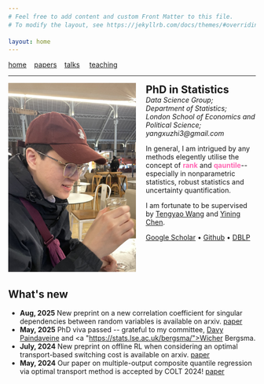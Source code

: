 ```yaml
---
# Feel free to add content and custom Front Matter to this file.
# To modify the layout, see https://jekyllrb.com/docs/themes/#overriding-theme-defaults

layout: home
---
```

[home](/index.markdown/)&nbsp;&nbsp;&nbsp;&nbsp;[papers](/papers/)&nbsp;&nbsp;&nbsp;&nbsp;[talks](/talks/)
&nbsp;&nbsp;&nbsp;&nbsp;[teaching](/teaching/)

<hr />
<div class="intro" style="display: flex; align-items: flex-start; gap: 20px;">
    <div class="image-container" style="flex-shrink: 0;">
        <img src="assets/me.jpg" alt="Portrait of Xuzhi" width="260" height = "385" class="header_img" />
    </div>
    <div class="text-container">
        <strong style="font-size: 16pt;">PhD in Statistics</strong><br />
        <div style="font-style: italic">
        Data Science Group;<br />
        Department of Statistics;<br />
        London School of Economics and Political Science; <br />
        yangxuzhi3@gmail.com
        </div>
        <p>
        In general, I am intrigued by any methods elegently utilise the concept of <span style = "color:#FF69B4; font-weight: bold">rank</span> and <span style = "color:#FF69B4; font-weight: bold">qauntile</span>--especially in nonparametric statistics, robust statistics and uncertainty quantification.
        </p>
        <p>
        I am fortunate to be supervised by <a  href = "https://personal.lse.ac.uk/wangt60">Tengyao Wang</a> and <a  href = "https://personal.lse.ac.uk/cheny100/">Yining Chen</a>.
        </p>
        <span>
        <a href="https://scholar.google.com/citations?user=XnH5giYAAAAJ&hl=en&oi=sra">Google Scholar</a>
        &bull;
        <a href="https://github.com/YANG1030">Github</a>
        &bull;
        <a href="https://dblp.org/pid/379/5665.html">DBLP</a>
        </span>
    </div>
</div>


## What's new
- **Aug, 2025** New preprint on a new correlation coefficient for singular dependencies between random variables is available on arxiv. [paper](/assets/papers/CovCorr.pdf)
- **May, 2025** PhD viva passed -- grateful to my committee, <a href = "https://davy.paindaveine.web.ulb.be/">Davy Paindaveine</a> and <a "https://stats.lse.ac.uk/bergsma/">Wicher Bergsma</a>. 
- **July, 2024** New preprint on offline RL when considering an optimal transport-based switching cost is available on arxiv. [paper](/assets/papers/SwichingCost.pdf)  
- **May, 2024** Our paper on multiple-output composite quantile regression via optimal transport method is accepted by COLT 2024! [paper](/assets/papers/yang24.pdf) 